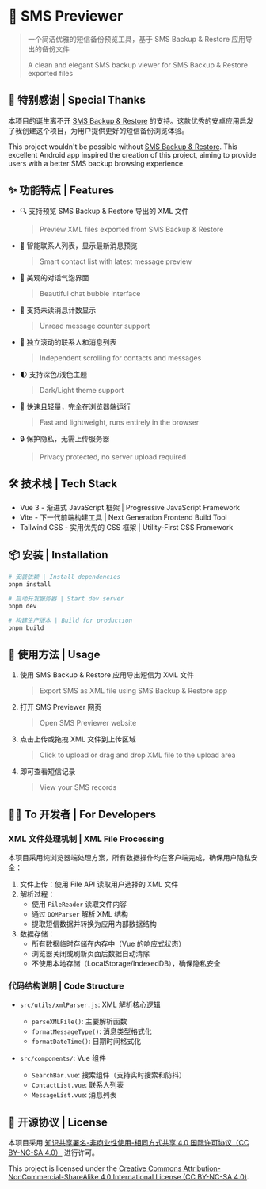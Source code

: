 # 📱 SMS Previewer

> 一个简洁优雅的短信备份预览工具，基于 SMS Backup & Restore 应用导出的备份文件
>
> A clean and elegant SMS backup viewer for SMS Backup & Restore exported files

## 💝 特别感谢 | Special Thanks

本项目的诞生离不开 [SMS Backup & Restore](https://play.google.com/store/apps/details?id=com.riteshsahu.SMSBackupRestore) 的支持。这款优秀的安卓应用启发了我创建这个项目，为用户提供更好的短信备份浏览体验。

This project wouldn't be possible without [SMS Backup & Restore](https://play.google.com/store/apps/details?id=com.riteshsahu.SMSBackupRestore). This excellent Android app inspired the creation of this project, aiming to provide users with a better SMS backup browsing experience.

## ✨ 功能特点 | Features

- 🔍 支持预览 SMS Backup & Restore 导出的 XML 文件
  > Preview XML files exported from SMS Backup & Restore
- 👥 智能联系人列表，显示最新消息预览
  > Smart contact list with latest message preview
- 💬 美观的对话气泡界面
  > Beautiful chat bubble interface
- 🔔 支持未读消息计数显示
  > Unread message counter support
- 📱 独立滚动的联系人和消息列表
  > Independent scrolling for contacts and messages
- 🌓 支持深色/浅色主题
  > Dark/Light theme support
- 🚀 快速且轻量，完全在浏览器端运行
  > Fast and lightweight, runs entirely in the browser
- 🔒 保护隐私，无需上传服务器
  > Privacy protected, no server upload required

## 🛠️ 技术栈 | Tech Stack

- Vue 3 - 渐进式 JavaScript 框架 | Progressive JavaScript Framework
- Vite - 下一代前端构建工具 | Next Generation Frontend Build Tool
- Tailwind CSS - 实用优先的 CSS 框架 | Utility-First CSS Framework

## 📦 安装 | Installation

```bash
# 安装依赖 | Install dependencies
pnpm install

# 启动开发服务器 | Start dev server
pnpm dev

# 构建生产版本 | Build for production
pnpm build
```

## 🚀 使用方法 | Usage

1. 使用 SMS Backup & Restore 应用导出短信为 XML 文件
   > Export SMS as XML file using SMS Backup & Restore app
2. 打开 SMS Previewer 网页
   > Open SMS Previewer website
3. 点击上传或拖拽 XML 文件到上传区域
   > Click to upload or drag and drop XML file to the upload area
4. 即可查看短信记录
   > View your SMS records

## 👨‍💻 To 开发者 | For Developers

### XML 文件处理机制 | XML File Processing

本项目采用纯浏览器端处理方案，所有数据操作均在客户端完成，确保用户隐私安全：

1. 文件上传：使用 File API 读取用户选择的 XML 文件
2. 解析过程：
   - 使用 `FileReader` 读取文件内容
   - 通过 `DOMParser` 解析 XML 结构
   - 提取短信数据并转换为应用内部数据结构
3. 数据存储：
   - 所有数据临时存储在内存中（Vue 的响应式状态）
   - 浏览器关闭或刷新页面后数据自动清除
   - 不使用本地存储（LocalStorage/IndexedDB），确保隐私安全

### 代码结构说明 | Code Structure

- `src/utils/xmlParser.js`: XML 解析核心逻辑
  - `parseXMLFile()`: 主要解析函数
  - `formatMessageType()`: 消息类型格式化
  - `formatDateTime()`: 日期时间格式化

- `src/components/`: Vue 组件
  - `SearchBar.vue`: 搜索组件（支持实时搜索和防抖）
  - `ContactList.vue`: 联系人列表
  - `MessageList.vue`: 消息列表

## 📝 开源协议 | License

本项目采用 [知识共享署名-非商业性使用-相同方式共享 4.0 国际许可协议（CC BY-NC-SA 4.0）](https://creativecommons.org/licenses/by-nc-sa/4.0/deed.zh) 进行许可。

This project is licensed under the [Creative Commons Attribution-NonCommercial-ShareAlike 4.0 International License (CC BY-NC-SA 4.0)](https://creativecommons.org/licenses/by-nc-sa/4.0/).
